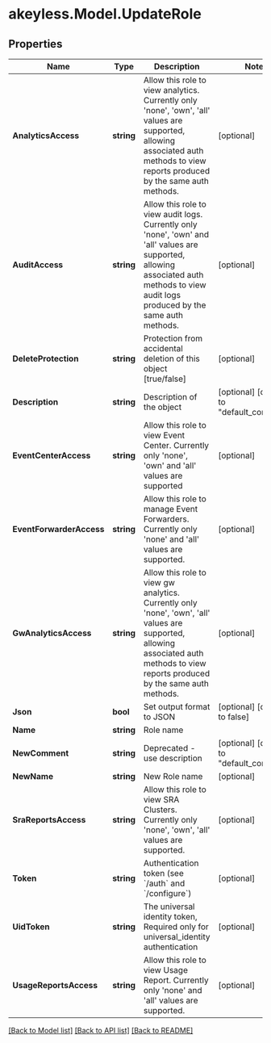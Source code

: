 # akeyless.Model.UpdateRole

## Properties

Name | Type | Description | Notes
------------ | ------------- | ------------- | -------------
**AnalyticsAccess** | **string** | Allow this role to view analytics. Currently only &#39;none&#39;, &#39;own&#39;, &#39;all&#39; values are supported, allowing associated auth methods to view reports produced by the same auth methods. | [optional] 
**AuditAccess** | **string** | Allow this role to view audit logs. Currently only &#39;none&#39;, &#39;own&#39; and &#39;all&#39; values are supported, allowing associated auth methods to view audit logs produced by the same auth methods. | [optional] 
**DeleteProtection** | **string** | Protection from accidental deletion of this object [true/false] | [optional] 
**Description** | **string** | Description of the object | [optional] [default to "default_comment"]
**EventCenterAccess** | **string** | Allow this role to view Event Center. Currently only &#39;none&#39;, &#39;own&#39; and &#39;all&#39; values are supported | [optional] 
**EventForwarderAccess** | **string** | Allow this role to manage Event Forwarders. Currently only &#39;none&#39; and &#39;all&#39; values are supported. | [optional] 
**GwAnalyticsAccess** | **string** | Allow this role to view gw analytics. Currently only &#39;none&#39;, &#39;own&#39;, &#39;all&#39; values are supported, allowing associated auth methods to view reports produced by the same auth methods. | [optional] 
**Json** | **bool** | Set output format to JSON | [optional] [default to false]
**Name** | **string** | Role name | 
**NewComment** | **string** | Deprecated - use description | [optional] [default to "default_comment"]
**NewName** | **string** | New Role name | [optional] 
**SraReportsAccess** | **string** | Allow this role to view SRA Clusters. Currently only &#39;none&#39;, &#39;own&#39;, &#39;all&#39; values are supported. | [optional] 
**Token** | **string** | Authentication token (see &#x60;/auth&#x60; and &#x60;/configure&#x60;) | [optional] 
**UidToken** | **string** | The universal identity token, Required only for universal_identity authentication | [optional] 
**UsageReportsAccess** | **string** | Allow this role to view Usage Report. Currently only &#39;none&#39; and &#39;all&#39; values are supported. | [optional] 

[[Back to Model list]](../README.md#documentation-for-models) [[Back to API list]](../README.md#documentation-for-api-endpoints) [[Back to README]](../README.md)


